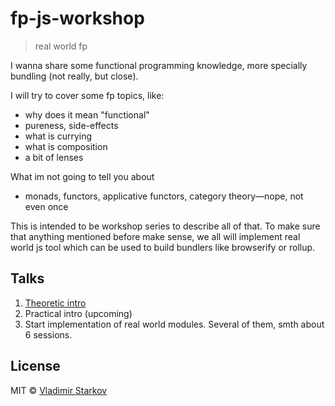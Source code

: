 # fp-js-workshop

> real world fp

I wanna share some functional programming knowledge,
more specially bundling (not really, but close).

I will try to cover some fp topics, like:
* why does it mean "functional"
* pureness, side-effects
* what is currying
* what is composition
* a bit of lenses

What im not going to tell you about
* monads, functors, applicative functors, category theory—nope, not even once

This is intended to be workshop series to describe all of that. To make sure
that anything mentioned before make sense, we all will implement real world js tool
which can be used to build bundlers like browserify or rollup.

## Talks

1. [Theoretic intro](https://iamstarkov.com/fp-js-workshop/01-theoretic-intro/)
2. Practical intro (upcoming)
3. Start implementation of real world modules. Several of them, smth about 6 sessions.

## License

MIT © [Vladimir Starkov](https://iamstarkov.com)
